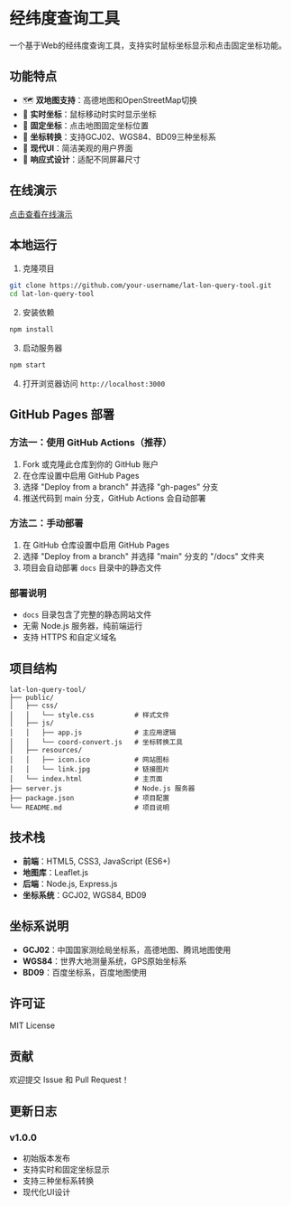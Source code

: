# 经纬度查询工具

一个基于Web的经纬度查询工具，支持实时鼠标坐标显示和点击固定坐标功能。

## 功能特点

- 🗺️ **双地图支持**：高德地图和OpenStreetMap切换
- 📍 **实时坐标**：鼠标移动时实时显示坐标
- 📌 **固定坐标**：点击地图固定坐标位置
- 🔄 **坐标转换**：支持GCJ02、WGS84、BD09三种坐标系
- 🎨 **现代UI**：简洁美观的用户界面
- 📱 **响应式设计**：适配不同屏幕尺寸

## 在线演示

[点击查看在线演示](https://ytkz.tech/querygps/)

## 本地运行

1. 克隆项目
```bash
git clone https://github.com/your-username/lat-lon-query-tool.git
cd lat-lon-query-tool
```

2. 安装依赖
```bash
npm install
```

3. 启动服务器
```bash
npm start
```

4. 打开浏览器访问 `http://localhost:3000`

## GitHub Pages 部署

### 方法一：使用 GitHub Actions（推荐）

1. Fork 或克隆此仓库到你的 GitHub 账户
2. 在仓库设置中启用 GitHub Pages
3. 选择 "Deploy from a branch" 并选择 "gh-pages" 分支
4. 推送代码到 main 分支，GitHub Actions 会自动部署

### 方法二：手动部署

1. 在 GitHub 仓库设置中启用 GitHub Pages
2. 选择 "Deploy from a branch" 并选择 "main" 分支的 "/docs" 文件夹
3. 项目会自动部署 `docs` 目录中的静态文件

### 部署说明

- `docs` 目录包含了完整的静态网站文件
- 无需 Node.js 服务器，纯前端运行
- 支持 HTTPS 和自定义域名

## 项目结构

```
lat-lon-query-tool/
├── public/
│   ├── css/
│   │   └── style.css          # 样式文件
│   ├── js/
│   │   ├── app.js             # 主应用逻辑
│   │   └── coord-convert.js   # 坐标转换工具
│   ├── resources/
│   │   ├── icon.ico           # 网站图标
│   │   └── link.jpg           # 链接图片
│   └── index.html             # 主页面
├── server.js                  # Node.js 服务器
├── package.json               # 项目配置
└── README.md                  # 项目说明
```

## 技术栈

- **前端**：HTML5, CSS3, JavaScript (ES6+)
- **地图库**：Leaflet.js
- **后端**：Node.js, Express.js
- **坐标系统**：GCJ02, WGS84, BD09

## 坐标系说明

- **GCJ02**：中国国家测绘局坐标系，高德地图、腾讯地图使用
- **WGS84**：世界大地测量系统，GPS原始坐标系
- **BD09**：百度坐标系，百度地图使用

## 许可证

MIT License

## 贡献

欢迎提交 Issue 和 Pull Request！

## 更新日志

### v1.0.0
- 初始版本发布
- 支持实时和固定坐标显示
- 支持三种坐标系转换
- 现代化UI设计